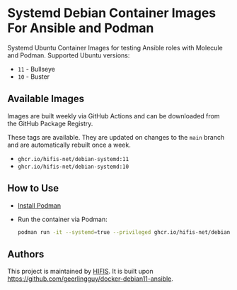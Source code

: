# Systemd Debian Container Images For Ansible and Podman

Systemd Ubuntu Container Images for testing Ansible roles with Molecule and Podman.
Supported Ubuntu versions:

* `11` - Bullseye
* `10` - Buster

## Available Images

Images are built weekly via GitHub Actions and can be downloaded from the
GitHub Package Registry.

These tags are available. They are updated on changes to the `main` branch
and are automatically rebuilt once a week.

* `ghcr.io/hifis-net/debian-systemd:11`
* `ghcr.io/hifis-net/debian-systemd:10`

## How to Use

* [Install Podman](https://podman.io/getting-started/installation)
* Run the container via Podman:

  ```bash
  podman run -it --systemd=true --privileged ghcr.io/hifis-net/debian-systemd:11
  ```

## Authors

This project is maintained by [HIFIS](https://www.hifis.net).
It is built upon https://github.com/geerlingguy/docker-debian11-ansible.
